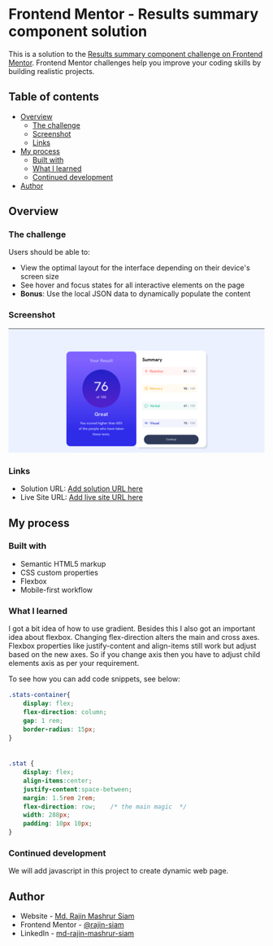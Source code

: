 # Frontend Mentor - Results summary component solution

This is a solution to the [Results summary component challenge on Frontend Mentor](https://www.frontendmentor.io/challenges/results-summary-component-CE_K6s0maV). Frontend Mentor challenges help you improve your coding skills by building realistic projects. 

## Table of contents

- [Overview](#overview)
  - [The challenge](#the-challenge)
  - [Screenshot](#screenshot)
  - [Links](#links)
- [My process](#my-process)
  - [Built with](#built-with)
  - [What I learned](#what-i-learned)
  - [Continued development](#continued-development)
- [Author](#author)

## Overview

### The challenge

Users should be able to:

- View the optimal layout for the interface depending on their device's screen size
- See hover and focus states for all interactive elements on the page
- **Bonus**: Use the local JSON data to dynamically populate the content

### Screenshot

![](./screenshot.png)


### Links

- Solution URL: [Add solution URL here](https://github.com/rajin-siam/Results-summary-component)
- Live Site URL: [Add live site URL here](https://your-live-site-url.com)

## My process

### Built with

- Semantic HTML5 markup
- CSS custom properties
- Flexbox
- Mobile-first workflow


### What I learned

I got a bit idea of how to use gradient. Besides this I also got an important idea about flexbox.
Changing flex-direction alters the main and cross axes. Flexbox properties like justify-content and align-items still work but adjust based on the new axes. So if you change axis then you have to adjust child elements axis as per your requirement.

To see how you can add code snippets, see below:


```css
.stats-container{
    display: flex;
    flex-direction: column;
    gap: 1 rem;
    border-radius: 15px;
}


.stat {
    display: flex;
    align-items:center;
    justify-content:space-between;
    margin: 1.5rem 2rem;
    flex-direction: row;    /* the main magic  */
    width: 288px;
    padding: 10px 10px;
}
```



### Continued development

We will add javascript in this project to create dynamic web page.


## Author

- Website - [Md. Rajin Mashrur Siam](https://rajin-siam.github.io/Portfolio/)
- Frontend Mentor - [@rajin-siam](https://www.frontendmentor.io/profile/yourusername)
- LinkedIn - [md-rajin-mashrur-siam](https://www.linkedin.com/in/md-rajin-mashrur-siam/)


